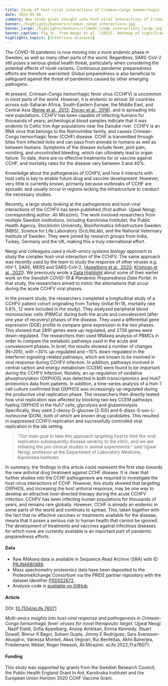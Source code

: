```yaml
---
title: Study of host-viral interactions of Crimean-Congo haemorrhagic fever identified potential new drugs
date: 2022-05-06
summary: New study gives insight into host-viral interactions of Crimean-Congo hemorrhagic fever, an infectious disease without available treatments. Raw RNAseq, Mass Spectrometry proteomics data and code shared.
banner: /highlights/banners/crimean_congo_interactions.jpg
banner_large: /highlights/banners/crimean_congo_interactions_large.jpg
banner_caption: Fig 3c. from Neogi et al. (2022). Heatmap of significant correlation (adj. p < 0.05) between key metabolic and signaling pathways. Column and row annotation denotes corresponding pathways.
highlights_topics: [Infectious diseases]
---
```


The COVID-19 pandemic is now moving into a more endemic phase in Sweden, as well as many other parts of the world. Regardless, SARS-CoV-2 still poses a serious global health threat, particularly when considering the potential effects of novel variants. Continuous pandemic preparedness efforts are therefore warranted. Global preparedness is also beneficial to safeguard against the threat of pandemics caused by other emerging pathogens.

At present, Crimean-Congo hemorrhagic fever virus (CCHFV) is uncommon in most parts of the world. However, it is endemic to almost 30 countries across sub-Saharan Africa, South-Eastern Europe, the Middle East, and Central Asia ([Bente et al., 2013](https://doi.org/10.1016/j.antiviral.2013.07.006); [Zivcec et al., 2016](https://doi.org/10.3390/v8040106)), and is spreading into new populations. CCHFV has been capable of infecting humans for thousands of years; archeological blood samples indicate that it was endemic to Celtic Iron Age populations near the Danube river. CCHFV is an RNA virus that belongs to the *Nairoviridae* family, and causes Crimean-Congo hemorrhagic fever (CCHF) disease. CCHF is transmitted through bites from infected ticks and can pass from animals to humans as well as between humans. Symptoms of the disease include fever, joint pain, vomiting, and uncontrolled bleeding, which can ultimately lead to organ failure. To date, there are no effective treatments for or vaccine against CCHF, and mortality rates for the disease vary between 3 and 40%.

Knowledge about the pathogenesis of CCHFV, and how it interacts with host cells is key to enable future drug and vaccine development. However, very little is currently known, primarily because outbreaks of CCHF are sporadic and usually occur in regions lacking the infrastructure to conduct the necessary studies.

Recently, a large study looking at the pathogenesis and host-viral interactions of the CCHFV has been published (first author: Ujjwal Neogi; corresponding author: Ali Mirazimi). The work involved researchers from multiple Swedish institutions, including Karolinska Institutet, the Public Health Agency, Stockholm University, Bioinformatics Infrastructure Sweden (NBIS), Science for Life Laboratory (SciLifeLab), and the National Veterinary Institute of Sweden. They were joined by research groups from India, Turkey, Germany and the UK, making this a truly international effort.

Neogi and colleagues used a *multi-omics systems biology approach* to study the complex host-viral interaction of the CCHFV. The same approach was recently used by the team to study the response of other viruses e.g. HIV-1, SARS, MERS and SARS-CoV-2, ([Appelberg et al., 2020](https://doi.org/10.1080/22221751.2020.1799723); [Krishnan et al., 2021](https://doi.org/10.1016/j.mcpro.2021.100159)). We previously wrote a [Data Highlight](https://covid19dataportal.se/highlights/metabolic_perturbation_therapeutic_target) about some of their earlier work on the *Swedish COVID-19 & Pandemic Preparedness Data Portal*. In that study, the researchers aimed to mimic the alternations that occur during the acute CCHFV viral phases.

In the present study, the researchers completed a longitudinal study of a CCHFV patient cohort originating from Turkey (initial N=18, mortality rate 5.6%, 12 were included in the study). They analyzed peripheral blood mononuclear cells (PBMCs) during both the acute and convalescent (after one year of recovery) phases of the disease. They used a differential gene expression (DGE) profile to compare gene expression in the two phases. This showed that 2891 genes were up-regulated, and 2738 genes were down-regulated. The researchers then used RNAseq analysis of PBMCs in order to compare the metabolic pathways used in the acute and convalescent phases. In brief, the results showed a number of changes (N=205), with ~30% up-regulated and ~10% down-regulated in the interferon signaling-related pathways, which are known to be involved in viral response during CCHFV infection. In addition, pathways involved in central carbon and energy metabolism (CCEM) were found to be important during the CCHFV infection. Notably, an up-regulation of oxidative phosphorylation (OXPHOS) was detected in both transcriptomics and Huh7 proteomics data from patients. In addition, a time-series analysis of a Huh-1 cell culture confirmed that OXPHOS was increasingly up-regulated during the productive viral replication phase. The researchers then directly tested how viral replication was affected by blocking two key CCEM pathways fueling OXPHOS in the Huh7 cells; glycolysis and glutaminolysis. Specifically, they used 2-deoxy-D-glucose (2-DG) and 6-diazo-5-oxo-L-norleucine (DON), both of which are known drug candidates. This resulted in suppressed CCHFV-replication and successfully controlled viral replication in the lab setting.

> “Our main goal to take this approach targeting host to limit the viral replication subsequently disease severity to the clinic, and we are initiating the pre-clinical studies in animal experiments.” said Ujjwal Neogi, professor at the Department of Laboratory Medicine, Karolinska Institutet.

In summary, the findings in this article could represent the first step towards the new antiviral drug treatment against CCHF disease. It is clear that further studies into the CCHF pathogenesis are required to investigate the host-virus interactions of CCHF. However, this study showed that targeting OXPHOS, and increasing the host antiviral response, may be one way to develop an attractive host-directed therapy during the acute CCHFV infection. CCHFV has been infecting human populations for thousands of years, and remains rare globally. However, CCHF is already an endemic in some parts of the world and continues to spread. This, taken together with the fact that no effective vaccines or treatments available for the disease, means that it poses a serious risk to human health that cannot be ignored. The development of treatments and vaccines against infectious diseases for which none are currently available is an important part of pandemic preparedness efforts.

#### Data

* Raw RNAseq data is available in Sequence Read Archive (SRA) with ID [PRJNA680886](https://www.ncbi.nlm.nih.gov/sra/?term=PRJNA680886).
* Mass spectrometry proteomics data have been deposited to the ProteomeXchange Consortium via the PRIDE partner repository with the dataset identifier [PXD022672](http://proteomecentral.proteomexchange.org/cgi/GetDataset?ID=PXD022672).
* Analysis code is [available on GitHub](https://github.com/neogilab/CCHF-Turkey).

#### Article

DOI: [10.7554/eLife.76071](https://doi.org/10.7554/eLife.76071)

*Multi-omics insights into host-viral response and pathogenesis in Crimean-Congo hemorrhagic fever viruses for novel therapeutic target.* Ujjwal Neogi , Nazif Elaldi, Sofia Appelberg, Anoop Ambikan, Emma Kennedy, Stuart Dowall, Binnur K Bagci, Soham Gupta, Jimmy E Rodriguez, Sara Svensson-Akusjärvi, Vanessa Monteil, Akos Vegvari, Rui Benfeitas, Akhil Banerjea, Friedemann Weber, Roger Hewson, Ali Mirazimi. eLife 2022;11:e76071.

#### Funding

This study was supported by grants from the Swedish Research Council, the Public Health England Grant In Aid, Karolinska Institutet and the European Union Horizon 2020 CCHF Vaccine Grant.
